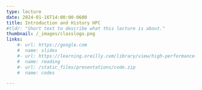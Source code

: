 ```yaml
---
type: lecture
date: 2024-01-16T14:00:00-0600
title: Introduction and History HPC
#tldr: "Short text to describe what this lecture is about."
thumbnail: /_images/classlogo.png
links: 
    #- url: https://google.com
    #  name: slides
    #- url: https://learning.oreilly.com/library/view/high-performance-computing/9780124202153/XHTML/B9780124201583000010/B9780124201583000010.xhtml
    #  name: reading
    #- url: /static_files/presentations/code.zip
    #  name: codes

---
```


